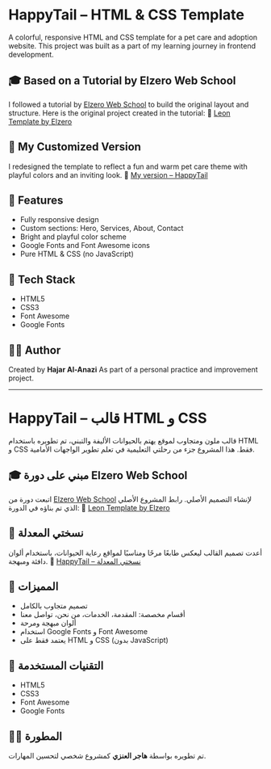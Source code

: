# HappyTail – HTML & CSS Template

A colorful, responsive HTML and CSS template for a pet care and adoption website.
This project was built as a part of my learning journey in frontend development.

## 🎓 Based on a Tutorial by Elzero Web School

I followed a tutorial by [Elzero Web School](https://elzerowebschool.com/) to build the original layout and structure.
Here is the original project created in the tutorial:
🔗 [Leon Template by Elzero](https://elzerowebschool.github.io/HTML_And_CSS_Template_One/)

## 🐾 My Customized Version

I redesigned the template to reflect a fun and warm pet care theme with playful colors and an inviting look.
🔗 [My version – HappyTail](https://hajarhr55.github.io/HTML-CSS-Template1/)

## 📌 Features

* Fully responsive design
* Custom sections: Hero, Services, About, Contact
* Bright and playful color scheme
* Google Fonts and Font Awesome icons
* Pure HTML & CSS (no JavaScript)

## 🧰 Tech Stack

* HTML5
* CSS3
* Font Awesome
* Google Fonts

## 🙋‍♀️ Author

Created by **Hajar Al-Anazi**
As part of a personal practice and improvement project.

---

# HappyTail – قالب HTML و CSS

قالب ملون ومتجاوب لموقع يهتم بالحيوانات الأليفة والتبني، تم تطويره باستخدام HTML و CSS فقط.
هذا المشروع جزء من رحلتي التعليمية في تعلم تطوير الواجهات الأمامية.

## 🎓 مبني على دورة Elzero Web School

اتبعت دورة من [Elzero Web School](https://elzerowebschool.com/) لإنشاء التصميم الأصلي.
رابط المشروع الأصلي الذي تم بناؤه في الدورة:
🔗 [Leon Template by Elzero](https://elzerowebschool.github.io/HTML_And_CSS_Template_One/)

## 🐾 نسختي المعدلة

أعدت تصميم القالب ليعكس طابعًا مرحًا ومناسبًا لمواقع رعاية الحيوانات، باستخدام ألوان دافئة ومبهجة.
🔗 [HappyTail – نسختي المعدلة](https://hajarhr55.github.io/HTML-CSS-Template1/)

## 📌 المميزات

* تصميم متجاوب بالكامل
* أقسام مخصصة: المقدمة، الخدمات، من نحن، تواصل معنا
* ألوان مبهجة ومرحة
* استخدام Google Fonts و Font Awesome
* يعتمد فقط على HTML و CSS (بدون JavaScript)

## 🧰 التقنيات المستخدمة

* HTML5
* CSS3
* Font Awesome
* Google Fonts

## 🙋‍♀️ المطورة

تم تطويره بواسطة **هاجر العنزي**
كمشروع شخصي لتحسين المهارات.

